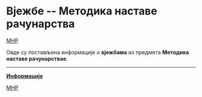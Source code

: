 # Вјежбе -- Методика наставе рачунарства

[МНР](../README.md)

Овде су постављена информације о **вјежбама** из предмета **Методика наставе рачунарствае**.  

---

**[Информације](info/README.md)**

[МНР](../README.md)